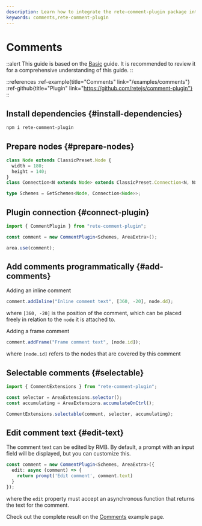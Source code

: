 ```yaml
---
description: Learn how to integrate the rete-comment-plugin package into your Rete.js project, and use comments to provide additional information and context to your nodes
keywords: comments,rete-comment-plugin
---
```


# Comments

::alert
This guide is based on the [Basic](/docs/guides/basic) guide. It is recommended to review it for a comprehensive understanding of this guide.
::

::references
:ref-example{title="Comments" link="/examples/comments"}
:ref-github{title="Plugin" link="https://github.com/retejs/comment-plugin"}
::

## Install dependencies {#install-dependencies}

```bash
npm i rete-comment-plugin
```

## Prepare nodes {#prepare-nodes}

```ts
class Node extends ClassicPreset.Node {
  width = 180;
  height = 140;
}
class Connection<N extends Node> extends ClassicPreset.Connection<N, N> {}

type Schemes = GetSchemes<Node, Connection<Node>>;
```

## Plugin connection {#connect-plugin}

```ts
import { CommentPlugin } from "rete-comment-plugin";

const comment = new CommentPlugin<Schemes, AreaExtra>();

area.use(comment);
```

## Add comments programmatically {#add-comments}

Adding an inline comment

```ts
comment.addInline("Inline comment text", [360, -20], node.dd);
```

where `[360, -20]` is the position of the comment, which can be placed freely in relation to the `node` it is attached to.

Adding a frame comment

```ts
comment.addFrame("Frame comment text", [node.id]);
```

where `[node.id]` refers to the nodes that are covered by this comment

## Selectable comments {#selectable}

```ts
import { CommentExtensions } from "rete-comment-plugin";

const selector = AreaExtensions.selector();
const accumulating = AreaExtensions.accumulateOnCtrl();

CommentExtensions.selectable(comment, selector, accumulating);
```

## Edit comment text {#edit-text}

The comment text can be edited by RMB. By default, a prompt with an input field will be displayed, but you can customize this.

```ts
const comment = new CommentPlugin<Schemes, AreaExtra>({
  edit: async (comment) => {
    return prompt('Edit comment', comment.text)
  }
});
```

where the `edit` property must accept an asynchronous function that returns the text for the comment.

Check out the complete result on the [Comments](/examples/comments) example page.
